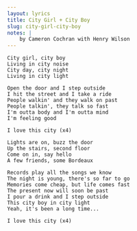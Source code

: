 ```yaml
---
layout: lyrics
title: City Girl + City Boy
slug: city-girl-city-boy
notes: |
    by Cameron Cochran with Henry Wilson
---
```


    City girl, city boy
    Living in city noise
    City day, city night
    Living in city light

    Open the door and I step outside
    I hit the street and I take a ride
    People walkin' and they walk on past
    People talkin', they talk so fast
    I'm outta body and I'm outta mind
    I'm feeling good

    I love this city (x4)

    Lights are on, buzz the door
    Up the stairs, second floor
    Come on in, say hello
    A few friends, some Bordeaux

    Records play all the songs we know
    The night is young, there's so far to go
    Memories come cheap, but life comes fast
    The present now will soon be past
    I pour a drink and I step outside
    This city boy in city light
    Yeah, it's been a long time...

    I love this city (x4)
